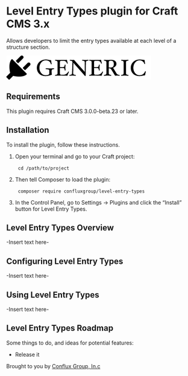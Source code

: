 # Level Entry Types plugin for Craft CMS 3.x

Allows developers to limit the entry types available at each level of a structure section.

![Screenshot](resources/img/plugin-logo.png)

## Requirements

This plugin requires Craft CMS 3.0.0-beta.23 or later.

## Installation

To install the plugin, follow these instructions.

1. Open your terminal and go to your Craft project:

        cd /path/to/project

2. Then tell Composer to load the plugin:

        composer require confluxgroup/level-entry-types

3. In the Control Panel, go to Settings → Plugins and click the “Install” button for Level Entry Types.

## Level Entry Types Overview

-Insert text here-

## Configuring Level Entry Types

-Insert text here-

## Using Level Entry Types

-Insert text here-

## Level Entry Types Roadmap

Some things to do, and ideas for potential features:

* Release it

Brought to you by [Conflux Group, In.c](https://confluxgroup.com)
